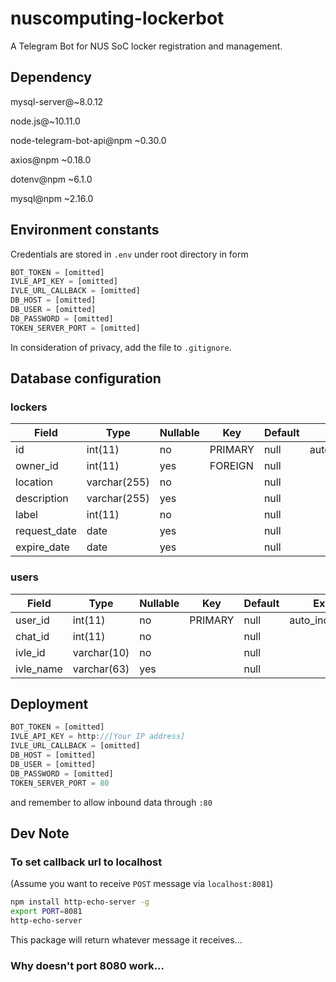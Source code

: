 # nuscomputing-lockerbot

A Telegram Bot for NUS SoC locker registration and management.

## Dependency

mysql-server@~8.0.12

node.js@~10.11.0

node-telegram-bot-api@npm ~0.30.0

axios@npm ~0.18.0

dotenv@npm ~6.1.0

mysql@npm ~2.16.0

## Environment constants

Credentials are stored in `.env` under root directory in form
```javascript
BOT_TOKEN = [omitted]
IVLE_API_KEY = [omitted]
IVLE_URL_CALLBACK = [omitted]
DB_HOST = [omitted]
DB_USER = [omitted]
DB_PASSWORD = [omitted]
TOKEN_SERVER_PORT = [omitted]
```
In consideration of privacy, add the file to `.gitignore`.

## Database configuration

### lockers

| Field        | Type         | Nullable | Key     | Default | Extra          |
|--------------|--------------|----------|---------|---------|----------------|
| id           | int(11)      | no       | PRIMARY | null    | auto_increment |
| owner_id     | int(11)      | yes      | FOREIGN | null    |                |
| location     | varchar(255) | no       |         | null    |                |
| description  | varchar(255) | yes      |         | null    |                |
| label        | int(11)      | no       |         | null    |                |
| request_date | date         | yes      |         | null    |                |
| expire_date  | date         | yes      |         | null    |                |

### users

| Field     | Type        | Nullable | Key     | Default | Extra          |
|-----------|-------------|----------|---------|---------|----------------|
| user_id   | int(11)     | no       | PRIMARY | null    | auto_increment |
| chat_id   | int(11)     | no       |         | null    |                |
| ivle_id   | varchar(10) | no       |         | null    |                |
| ivle_name | varchar(63) | yes      |         | null    |                |

## Deployment

```javascript
BOT_TOKEN = [omitted]
IVLE_API_KEY = http://[Your IP address]
IVLE_URL_CALLBACK = [omitted]
DB_HOST = [omitted]
DB_USER = [omitted]
DB_PASSWORD = [omitted]
TOKEN_SERVER_PORT = 80
```

and remember to allow inbound data through `:80`

## Dev Note

### To set callback url to localhost

(Assume you want to receive `POST` message via `localhost:8081`)

```bash
npm install http-echo-server -g
export PORT=8081
http-echo-server
```

This package will return whatever message it receives...

### Why doesn't port 8080 work...
